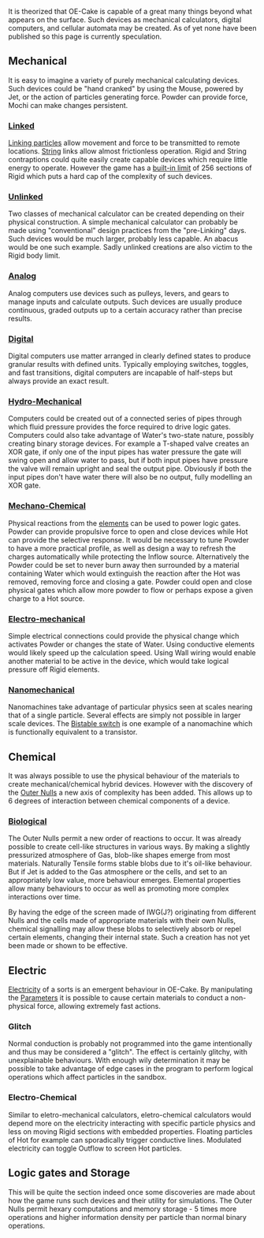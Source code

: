 It is theorized that OE-Cake is capable of a great many things beyond what appears on the surface. Such devices as mechanical calculators, digital computers, and cellular automata may be created. As of yet none have been published so this page is currently speculation.

## Mechanical

It is easy to imagine a variety of purely mechanical calculating devices. Such devices could be "hand cranked" by using the Mouse, powered by Jet, or the action of particles generating force. Powder can provide force, Mochi can make changes persistent.

  

### <u>Linked</u>

[Linking particles](/Linking%20particles.md "Linking particles") allow movement and force to be transmitted to remote locations. [String](/String.md "String") links allow almost frictionless operation. Rigid and String contraptions could quite easily create capable devices which require little energy to operate. However the game has a [built-in limit](/.oec%20File.md ".oec File") of 256 sections of Rigid which puts a hard cap of the complexity of such devices.

### <u>Unlinked</u>

Two classes of mechanical calculator can be created depending on their physical construction. A simple mechanical calculator can probably be made using "conventional" design practices from the "pre-Linking" days. Such devices would be much larger, probably less capable. An abacus would be one such example. Sadly unlinked creations are also victim to the Rigid body limit.

### <u>Analog</u>

Analog computers use devices such as pulleys, levers, and gears to manage inputs and calculate outputs. Such devices are usually produce continuous, graded outputs up to a certain accuracy rather than precise results.

### <u>Digital</u>

Digital computers use matter arranged in clearly defined states to produce granular results with defined units. Typically employing switches, toggles, and fast transitions, digital computers are incapable of half-steps but always provide an exact result.  

### <u>Hydro-Mechanical</u>

Computers could be created out of a connected series of pipes through which fluid pressure provides the force required to drive logic gates. Computers could also take advantage of Water's two-state nature, possibly creating binary storage devices. For example a T-shaped valve creates an XOR gate, if only one of the input pipes has water pressure the gate will swing open and allow water to pass, but if both input pipes have pressure the valve will remain upright and seal the output pipe. Obviously if both the input pipes don't have water there will also be no output, fully modelling an XOR gate.

### <u>Mechano-Chemical</u>

Physical reactions from the [elements](/Material.md "Material") can be used to power logic gates. Powder can provide propulsive force to open and close devices while Hot can provide the selective response. It would be necessary to tune Powder to have a more practical profile, as well as design a way to refresh the charges automatically while protecting the Inflow source. Alternatively the Powder could be set to never burn away then surrounded by a material containing Water which would extinguish the reaction after the Hot was removed, removing force and closing a gate. Powder could open and close physical gates which allow more powder to flow or perhaps expose a given charge to a Hot source.

  

### <u>Electro-mechanical</u>

Simple electrical connections could provide the physical change which activates Powder or changes the state of Water. Using conductive elements would likely speed up the calculation speed. Using Wall wiring would enable another material to be active in the device, which would take logical pressure off Rigid elements.

### <u>Nanomechanical</u>

Nanomachines take advantage of particular physics seen at scales nearing that of a single particle. Several effects are simply not possible in larger scale devices. The [Bistable switch](/Mechanical%20Switch.md "Mechanical Switch") is one example of a nanomachine which is functionally equivalent to a transistor.

  

## Chemical

It was always possible to use the physical behaviour of the materials to create mechanical/chemical hybrid devices. However with the discovery of the [Outer Nulls](/Extraneous%20Nulls.md "Extraneous Nulls") a new axis of complexity has been added. This allows up to 6 degrees of interaction between chemical components of a device.

### <u>Biological</u>

The Outer Nulls permit a new order of reactions to occur. It was already possible to create cell-like structures in various ways. By making a slightly pressurized atmosphere of Gas, blob-like shapes emerge from most materials. Naturally Tensile forms stable blobs due to it's oil-like behaviour. But if Jet is added to the Gas atmosphere or the cells, and set to an appropriately low value, more behaviour emerges. Elemental properties allow many behaviours to occur as well as promoting more complex interactions over time.

By having the edge of the screen made of IWG(J?) originating from different Nulls and the cells made of appropriate materials with their own Nulls, chemical signalling may allow these blobs to selectively absorb or repel certain elements, changing their internal state. Such a creation has not yet been made or shown to be effective.

  

## Electric

[Electricity](/Electrical%20Conduction.md "Electrical Conduction") of a sorts is an emergent behaviour in OE-Cake. By manipulating the [Parameters](/Parameters.md "Parameters") it is possible to cause certain materials to conduct a non-physical force, allowing extremely fast actions.

  

### Glitch

Normal conduction is probably not programmed into the game intentionally and thus may be considered a "glitch". The effect is certainly glitchy, with unexplainable behaviours. With enough wily determination it may be possible to take advantage of edge cases in the program to perform logical operations which affect particles in the sandbox.  

### Electro-Chemical

Similar to eletro-mechanical calculators, eletro-chemical calculators would depend more on the electricity interacting with specific particle physics and less on moving Rigid sections with embedded properties. Floating particles of Hot for example can sporadically trigger conductive lines. Modulated electricity can toggle Outflow to screen Hot particles.  

## Logic gates and Storage

This will be quite the section indeed once some discoveries are made about how the game runs such devices and their utility for simulations. The Outer Nulls permit hexary computations and memory storage - 5 times more operations and higher information density per particle than normal binary operations.
